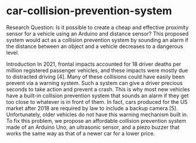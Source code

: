 # car-collision-prevention-system
Research Question: Is it possible to create a cheap and effective proximity sensor for a vehicle using an Arduino and distance sensor?  This proposed system would act as a collision prevention system by sounding an alarm if the distance between an object and a vehicle decreases to a dangerous level.

Introduction
In 2021, frontal impacts accounted for 18 driver deaths per million registered passenger vehicles, and these impacts were mostly due to distracted driving [4]. Many of these collisions could have easily been prevent via a warning system. Such a system can give a driver precious seconds to take action and prevent a crash. This is why most new vehicles have a built-in collision prevention system that sounds an alarm if they get too close to whatever is in front of them. In fact, cars produced for the US market after 2018 are required by law to include a backup camera [5]. Unfortunately, older vehicles do not have this warning mechanism built in. To fix this problem, we propose an affordable collision prevention system made of an Arduino Uno, an ultrasonic sensor, and a piezo buzzer that works the same way as that of a newer car for a lower price.
